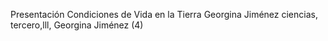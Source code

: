 Presentación Condiciones de Vida en la Tierra Georgina Jiménez
ciencias, tercero,lll, Georgina Jiménez (4)